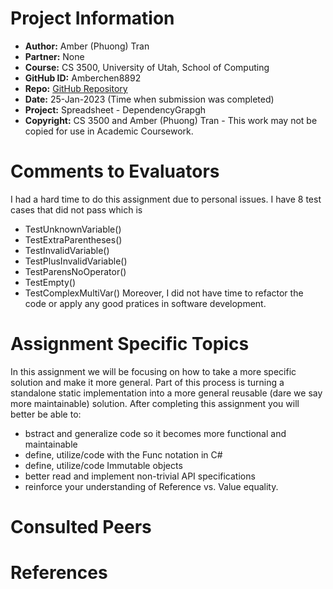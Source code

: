 # Project Information

- **Author:** Amber (Phuong) Tran
- **Partner:** None
- **Course:** CS 3500, University of Utah, School of Computing
- **GitHub ID:** Amberchen8892
- **Repo:** [GitHub Repository](https://github.com/uofu-cs3500-spring24/spreadsheet-Amberchen8892)
- **Date:** 25-Jan-2023 (Time when submission was completed)
- **Project:** Spreadsheet - DependencyGrapgh
- **Copyright:** CS 3500 and Amber (Phuong) Tran - This work may not be copied for use in Academic Coursework.

# Comments to Evaluators
I had a hard time to do this assignment due to personal issues. I have 8 test cases that did not pass which is 
- TestUnknownVariable()
- TestExtraParentheses()
- TestInvalidVariable()
- TestPlusInvalidVariable()
- TestParensNoOperator()
- TestEmpty()
- TestComplexMultiVar()
  Moreover, I did not have time to refactor the code or apply any good pratices in software development.

# Assignment Specific Topics
In this assignment we will be focusing on how to take a more specific solution and make it more general.  Part of this process is turning a standalone static implementation into a more general reusable (dare we say more maintainable) solution.
After completing this assignment you will better be able to:
- bstract and generalize code so it becomes more functional and maintainable
- define, utilize/code with the Func notation in C# 
- define, utilize/code Immutable objects
- better read and implement non-trivial API specifications
- reinforce your understanding of Reference vs. Value equality.

# Consulted Peers

# References


